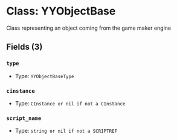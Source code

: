 # Class: YYObjectBase

Class representing an object coming from the game maker engine

## Fields (3)

### `type`

- Type: `YYObjectBaseType`

### `cinstance`

- Type: `CInstance or nil if not a CInstance`

### `script_name`

- Type: `string or nil if not a SCRIPTREF`

